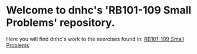 # Welcome to dnhc's 'RB101-109 Small Problems' repository.
Here you will find dnhc's work to the exercises found in:
[RB101-109 Small Problems](
https://launchschool.com/exercises#rb101rb109_small_problems)
